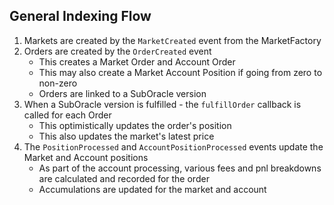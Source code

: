 ## General Indexing Flow

1. Markets are created by the `MarketCreated` event from the MarketFactory
1. Orders are created by the `OrderCreated` event
   - This creates a Market Order and Account Order
   - This may also create a Market Account Position if going from zero to non-zero
   - Orders are linked to a SubOracle version
1. When a SubOracle version is fulfilled - the `fulfillOrder` callback is called for each Order
   - This optimistically updates the order's position
   - This also updates the market's latest price
1. The `PositionProcessed` and `AccountPositionProcessed` events update the Market and Account positions
   - As part of the account processing, various fees and pnl breakdowns are calculated and recorded for the order
   - Accumulations are updated for the market and account
